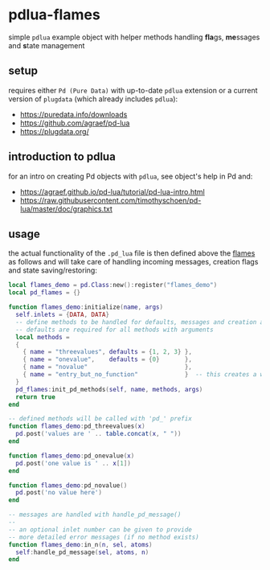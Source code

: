 # pdlua-flames
simple `pdlua` example object with helper methods handling **fla**gs, **me**ssages and **s**tate management

## setup

requires either `Pd (Pure Data)` with up-to-date `pdlua` extension or a current version of `plugdata` (which already includes `pdlua`):
* https://puredata.info/downloads
* https://github.com/agraef/pd-lua 
* https://plugdata.org/

## introduction to pdlua

for an intro on creating Pd objects with `pdlua`, see object's help in Pd and:
* https://agraef.github.io/pd-lua/tutorial/pd-lua-intro.html
* https://raw.githubusercontent.com/timothyschoen/pd-lua/master/doc/graphics.txt

## usage

the actual functionality of the `.pd_lua` file is then defined above the [flames](https://github.com/ben-wes/pdlua-flames/blob/main/flames_demo.pd_lua#L41) as follows and will take care of handling incoming messages, creation flags and state saving/restoring:

~~~ lua
local flames_demo = pd.Class:new():register("flames_demo")
local pd_flames = {}

function flames_demo:initialize(name, args)
  self.inlets = {DATA, DATA}
  -- define methods to be handled for defaults, messages and creation args
  -- defaults are required for all methods with arguments
  local methods =
  {
    { name = "threevalues", defaults = {1, 2, 3} },
    { name = "onevalue",    defaults = {0}       },
    { name = "novalue"                           },
    { name = "entry_but_no_function"             }  -- this creates a warning
  }
  pd_flames:init_pd_methods(self, name, methods, args)
  return true
end

-- defined methods will be called with 'pd_' prefix
function flames_demo:pd_threevalues(x)
  pd.post('values are ' .. table.concat(x, " "))
end

function flames_demo:pd_onevalue(x)
  pd.post('one value is ' .. x[1])
end

function flames_demo:pd_novalue()
  pd.post('no value here')
end

-- messages are handled with handle_pd_message()
--
-- an optional inlet number can be given to provide
-- more detailed error messages (if no method exists)
function flames_demo:in_n(n, sel, atoms)
  self:handle_pd_message(sel, atoms, n)
end
~~~
